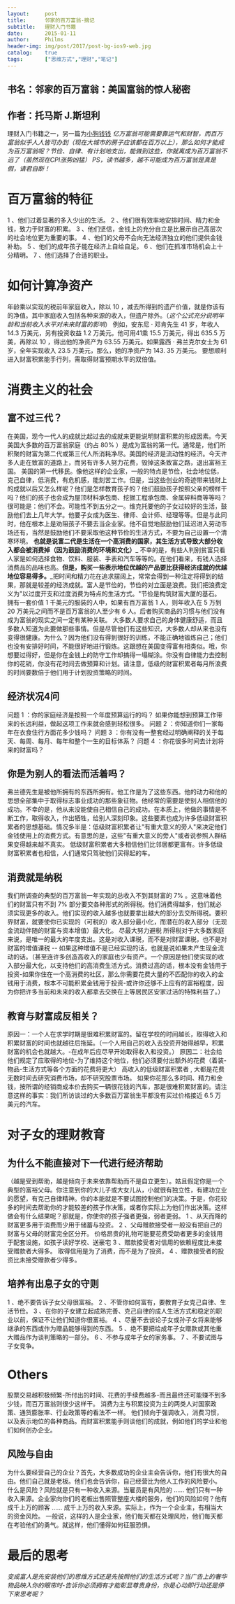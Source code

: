 ```yaml
---
layout: 	post
title: 		邻家的百万富翁-摘记
subtitle:	理财入门书籍
date: 		2015-01-11
author: 	Philms
header-img: img/post/2017/post-bg-ios9-web.jpg
catalog: 	true
tags: 		["思维方式","理财","笔记"]
---
```


## 书名：邻家的百万富翁：美国富翁的惊人秘密

## 作者：托马斯 J.斯坦利

理财入门书籍之一，另一篇为[小狗钱钱](https://www.philms.today/2014/03/18/doggie-mone/ "小狗钱钱-启蒙理财书-读书笔记")
_亿万富翁可能需要靠运气和财智，而百万富翁似乎人人皆可办到（现在大城市的房子应该都在百万以上），那么如何才能成为百万富翁呢？节俭、自律、有计划地支出，能做到这些，你就离成为百万富翁不远了（虽然现在CPI涨势凶猛）_
_PS，读书越多，越不可能成为百万富翁是真是假，请君自断！_

# 百万富翁的特征

1 、他们过着显著的多入少出的生活。 
2 、他们很有效率地安排时间、精力和金钱，致力于财富的积累。 
3 、他们坚信，金钱上的充分自立是比展示自己高层次的社会地位更为重要的事。 
4 、他们的父母不会向无法经济独立的他们提供金钱补助。
5 、他们的成年孩子能在经济上自给自足。 
6 、他们在抓准市场机会上十分精明。 
7 、他们选择了合适的职业。

# 如何计算净资产

年龄乘以实现的税前年家庭收入，除以 10 ，减去所得到的遗产价值，就是你该有的净值。其中家庭收入包括各种来源的收入，但遗产除外。（_这个公式充分说明年龄和当前收入水平对未来财富的影响_）
例如，安东尼 · 邓肯先生 41 岁，年收人 14.3 万美元，另有投资收益 1.2 万美元。他可用41乘 15.5 万美元，得出 635.5 万美，再除以 10 ，得出他的净资产为 63.55 万美元。如果露西 · 弗兰克尔女士为 61 岁，全年实现收入 23.5 万美元，那么，她的净资产为 143. 35 万美元。
要想顺利进入财富积累能手行列，需取得财富预期水平的双倍值。

# 消费主义的社会

## 富不过三代？

在美国，现今一代人的成就比起过去的成就来更能说明财富积累的形成因素。今天美国大多数的百万富翁家庭（约占 80% ）是成为富翁的第一代。通常是，他们所积聚的财富为第二代或第三代人所消耗净尽。美国的经济是流动性的经济。今天许多人走在致富的道路上，而另有许多人努力花费，毁掉这条致富之路，退出富裕王国。
美国的第一代移民。像他这样的企业家，一般的特点是节俭，社会地位低，克己自律，低消费，有危机感，能刻苦工作。但是，当这些创业的奇迹带来钱财上的成就以后又怎么样呢？他们是怎样教育孩子的？他们鼓励孩子按照父亲的榜样干吗？他们的孩子也会成为屋顶材料承包商、挖掘工程承包商、金属碎料商等等吗？很可能是：他们不会。可能性不到五分之一。维克托要他的子女过较好的生活，鼓励他们去上几年大学。他要子女成为医生、律师、会计师、经理等等。但是与此同时，他在根本上是劝阻孩子不要去当企业家。他不自觉地鼓励他们延迟进入劳动市场还有，当然是鼓励他们不要采取他这种节俭的生活方式，不要为自己设置一个清寒环境。
**也就是说富二代是生活在一个高消费的国家，其生活方式导致大部分收入都会被消费掉（因为鼓励消费的环境和文化）**_
不幸的是，有些人判别贫富只看人家是如何选择食物、饮料、服装、手表和汽车等等的。在他们看来，有钱人选择消费品的品味也高。**但是，购买一些表示地位优越的产品要比获得经济成就的优越地位容易得多。**_把时间和精力花在追求摆阔上，常常会得到一种注定将得到的结果，那就是较差的经济成就。富人是节俭的，节俭的对立面是浪费。我们把浪费定义为"以过度开支和过度消费为特点的生活方式。"节俭是构筑财富大厦的基石。
拥有一套价值 1 千美元的服装的人中，如果有百万富翁 1 人，则年收入在 5 万到 20 万美元之间而不是百万富翁的人至少有 6 人。后者购买商品的习惯与他们没有成为富翁的现实之间一定有某种关联。
大多数人要求自己的身体健康舒适，而且多数人知道为此要做那些事情。但是尽管他们有这些知识，大多数人却从来也没有变得很健康。为什么？因为他们没有得到很好的训练，不能正确地锻炼自己；他们也没有安排好时间，不能很好地进行锻炼。这跟想在美国变得富有相类似。哦，你想要过得好，但是你在金钱上的防守工作却搞得一塌糊涂。你没有自律能力去控制你的花销，你没有花时间去做预算和计划。请注意，低级的财富积累者每月所浪费的时间要数倍于他们用于计划投资策略的时间。

## 经济状况4问

问题 1 ：你的家庭经济是按照一个年度预算运行的吗？
如果你能想到预算工作带来的长远利益，做起这项工作来就会感到轻松很多。
问题 2 ：你知道你们一家每年在衣食住行方面花多少钱吗？
问题 3 ：你有没有一整套经过明确阐释的关于每天、每周、每月、每年和整个一生的目标体系？
问题 4 ：你花很多时间去计划将来的财富吗？

## 你是为别人的看法而活着吗？

弗兰德先生是被他所拥有的东西所拥有。他工作是为了这些东西。他的动力和他的思想全部集中于取得标志事业成功的那些象征物。他经常的需要是使别人相信他的成功。不幸的是，他从来没能使自己相信自己的成功。在本质上，他做的事情是不断工作，取得收入，作出牺牲，给别人深刻印象。这些要素也成为许多低级财富积累者的思想基础。情况多半是：低级财富积累者让"有重大意义的旁人"来决定他们金钱使用上的消费方式。有意思的是，这些"有重大意义的旁人"或者说参照人群结果变得越来越不真实。
低级财富积累者大多相信他们比邻居都更富有。许多低级财富积累者也相信，人们通常只驾驶他们买得起的车。

## 消费就是纳税

我们所调查的典型的百万富翁一年实现的总收入不到其财富的 7% 。这意味着他们的财富只有不到 7% 部分要交各种形式的所得税。他们消费得越多，他们就必须实现更多的收入。他们实现的收入越多也就要拿出越大的部分去交所得税。要积界财富，就要使你已实现的（可税的）收入部分最小化，而潜在的收入部分（无现金流动伴随的财富与资本增值）最大化。
尽最大努力避税
所得税对于大多数家庭来说，是唯一的最大的年度支出。这是对收入课税，而不是对财富课税，也不是对财富的增值课税 -- 如果这种增值不是已经实现的话，也就是说如果未产生现金流动的话。（甚至连许多创造高收入的家庭也少有资产。一个原因是他们使实现的收入部分最大化，以支持他们的高消费生活方式。消费过高的话，根本没有金钱用于投资-如果你住在一个高消费的社区，那么你需要花费大量的不匹配你的收入的金钱用于消费，根本不可能积累金钱用于投资-或许你还够不上应有的富裕程度，因为你把许多当前和未来的收入都拿去交换在上等居民区安家过活的特殊利益了。）

## 教育与财富成反相关？

原因一：一个人在求学时期是很难积累财富的。留在学校的时间越长，取得收入和积累财富的时间也就越往后拖延。（一个人用自己的收入去投资开始得越早，积累财富的机会也就越大。-在成年后应尽早开始取得收入和投资。）
原因二：社会给他们规定了应取得的地位-为了维持这个地位，他们必须要付出额外的花费（着装-物品-生活方式等各个方面的花费将更大）
高收入的低级财富积累者 , 大都是花费无数时间去研究消费市场，却不研究股票市场。
如果你花那么多时间、精力和金钱，按所谓的经销商成本价去购买一辆很花钱的汽车，那是很难积累财富的。请注意这样的事实：我们所访谈过的大多数百万富翁生平都没有买过价格接近 6.5 万美元的汽车。

# 对子女的理财教育

## 为什么不能直接对下一代进行经济帮助

（越是受到帮助，越是倾向于未来依靠帮助而不是自立更生）。姑且假定你是一个典型的富裕父母。你注意到你的大儿子或大女儿从，小就很有独立性，有建功立业的愿望，有克己自律精神。你的本能就是不要试图控制他们的决策。于是，你花较多的时间去帮助你的才能较差的孩子作决策，或者你实际上为他们作出决策。这样做会有什么结果呢？那就是，你使你的孩子强者更强，弱者更弱。
1 、从天而降的财富更多用于消费而少用于储蓄与投资。
2 、父母赠款接受者一般没有把自己的财富与父母的财富完全区分开。
价格昂贵的礼物可能要花费受助者更多的金钱用于配套设施，如孩子读好学校、送豪宅
3 、赠款接受者对信用的依赖程度比未接受赠款者大得多。
取得信用是为了消费，而不是为了投资。
4 、赠款接受者的投资比未接受赠款者少得多。

## 培养有出息子女的守则

1 、绝不要告诉子女父母很富裕。
2 、不管你如何富有，要教育子女克己自律、生活节俭。
3 、在你的子女建立起成熟完善、克己自律的成人生活方式和稳定的职业以前，保证不让他们知道你很富裕。
4 、尽量不去谈论子女或孙子女将来能够继承的东西或作为赠品能够得到的东西。
5 、绝不要把给成年子女赠款或其他重大赠品作为谈判策略的一部分。
6 、不参与成年子女的家务事。
7 、不要试图与子女竞争。

# Others

股票交易越积极频繁-所付出的时间、花费的手续费越多-而且最终还可能赚不到多少钱，而百万富翁则很少这样干。
消费为主与积累投资为主的两类人对国家政策、通货膨胀率、行业政策等的看法不一样。
他们倾向于强调收入，消费习惯，以及表示地位的各种商品。而财富积累能手则谈他们的成就，例如他们的学业和他们如何创办企业。

## 风险与自由

为什么要经营自己的企业？首先，大多数成功的企业主会告诉你，他们有很大的自由。他们自己就是老板。他们也会告诉你，自己经营比为他人工作的风险要小。
什么是风险？风险就是只有一种收入来源。当雇员是有风险的 ...... 他们只有一种收入来源。企业家向你们的老板出售照管整座大楼的服务，他们的风险如何？他有成千上万的顾客 ...... 成千上万的收入来源。实际上，作为一个企业主，有相当大的资金风险。
一般说，这样的人是企业家，他们每天都在处理风险，他们每天都在考验他们的勇气。就这样，他们懂得如何征服恐惧。

# 最后的思考

_变成富人是先安装他们的思维方式还是先按照他们的生活方式呢？当广告上的奢华物品映入你的眼帘时-告诉你必须拥有才能彰显尊贵身份，你是心动即行动还是停下来思考呢？_